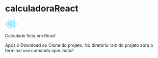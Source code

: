 # calculadoraReact
<img align="center" alt="PH-React" height="30" width="40" src="https://raw.githubusercontent.com/devicons/devicon/master/icons/react/react-original.svg">

Calculado feita em React  

Após o Download ou Clone do projeto.
No diretório raiz do projeto abra o terminal use comando *npm install* 


